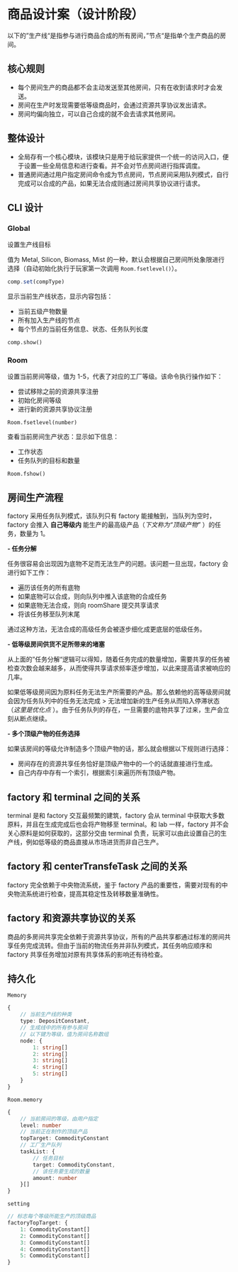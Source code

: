 # 商品设计案（设计阶段）

以下的”生产线“是指参与进行商品合成的所有房间，”节点“是指单个生产商品的房间。

## 核心规则

- 每个房间生产的商品都不会主动发送至其他房间，只有在收到请求时才会发送。
- 房间在生产时发现需要低等级商品时，会通过资源共享协议发出请求。
- 房间均偏向独立，可以自己合成的就不会去请求其他房间。

## 整体设计

- 全局存有一个核心模块，该模块只是用于给玩家提供一个统一的访问入口，便于设置一些全局信息和进行查看。并不会对节点房间进行指挥调度。
- 普通房间通过用户指定房间命令成为节点房间，节点房间采用队列模式，自行完成可以合成的产品，如果无法合成则通过房间共享协议进行请求。

## CLI 设计

### Global

设置生产线目标

值为 Metal, Silicon, Biomass, Mist 的一种，默认会根据自己房间所处象限进行选择（自动初始化执行于玩家第一次调用 `Room.fsetlevel()`）。

```ts
comp.set(compType)
```

显示当前生产线状态，显示内容包括：

- 当前五级产物数量
- 所有加入生产线的节点
- 每个节点的当前任务信息、状态、任务队列长度

```
comp.show()
```

### Room

设置当前房间等级，值为 1-5，代表了对应的工厂等级。该命令执行操作如下：

- 尝试移除之前的资源共享注册
- 初始化房间等级
- 进行新的资源共享协议注册

```
Room.fsetlevel(number)
``` 

查看当前房间生产状态：显示如下信息：

- 工作状态
- 任务队列的目标和数量

```
Room.fshow()
```

## 房间生产流程

factory 采用任务队列模式，该队列只有 factory 能接触到，当队列为空时，factory 会推入 **自己等级内** 能生产的最高级产品（*下文称为“顶级产物”* ）的任务，数量为 1。

**- 任务分解**

任务很容易会出现因为底物不足而无法生产的问题。该问题一旦出现，factory 会进行如下工作：

- 遍历该任务的所有底物
- 如果底物可以合成，则向队列中推入该底物的合成任务
- 如果底物无法合成，则向 roomShare 提交共享请求
- 将该任务移至队列末尾

通过这种方法，无法合成的高级任务会被逐步细化成更底层的低级任务。

**- 低等级房间供货不足所带来的堵塞**

从上面的”任务分解“逻辑可以得知，随着任务完成的数量增加，需要共享的任务被检查次数会越来越多，从而使得共享请求频率逐步增加，以此来提高请求被响应的几率。

如果低等级房间因为原料任务无法生产所需要的产品。那么依赖他的高等级房间就会因为任务队列中的任务无法完成 > 无法增加新的生产任务从而陷入停滞状态（*这里是优化点* ）。由于任务队列的存在，一旦需要的底物共享了过来，生产会立刻从断点继续。

**- 多个顶级产物的任务选择**

如果该房间的等级允许制造多个顶级产物的话，那么就会根据以下规则进行选择：

- 房间存在的资源共享任务恰好是顶级产物中的一个的话就直接进行生成。
- 自己内存中存有一个索引，根据索引来遍历所有顶级产物。

## factory 和 terminal 之间的关系

terminal 是和 factory 交互最频繁的建筑，factory 会从 terminal 中获取大多数原料，并且在生成完成后也会将产物移至 terminal。和 lab 一样，factory 并不会关心原料是如何获取的，这部分交由 terminal 负责，玩家可以由此设置自己的生产线，例如低等级的商品直接从市场进货而非自己生产。

## factory 和 centerTransfeTask 之间的关系

factory 完全依赖于中央物流系统，鉴于 factory 产品的重要性，需要对现有的中央物流系统进行检查，提高其稳定性及转移数量准确性。

## factory 和资源共享协议的关系

商品的多房间共享完全依赖于资源共享协议，所有的产品共享都通过标准的房间共享任务完成流转。但由于当前的物流任务并非队列模式，其任务响应顺序和 factory 共享任务增加对原有共享体系的影响还有待检查。

## 持久化

`Memory`

```ts
{
    // 当前生产线的种类
    type: DepositConstant,
    // 生成线中的所有参与房间
    // 以下键为等级，值为房间名称数组
    node: {
        1: string[]
        2: string[]
        3: string[]
        4: string[]
        5: string[]
    }
}
```

`Room.memory`

```ts
{
    // 当前房间的等级，由用户指定
    level: number
    // 当前正在制作的顶级产品
    topTarget: CommodityConstant
    // 工厂生产队列
    taskList: {
        // 任务目标
        target: CommodityConstant,
        // 该任务要生成的数量
        amount: number
    }[]
}
```

`setting`

```ts
// 标志每个等级所能生产的顶级商品
factoryTopTarget: {
    1: CommodityConstant[]
    2: CommodityConstant[]
    3: CommodityConstant[]
    4: CommodityConstant[]
    5: CommodityConstant[]
}
```